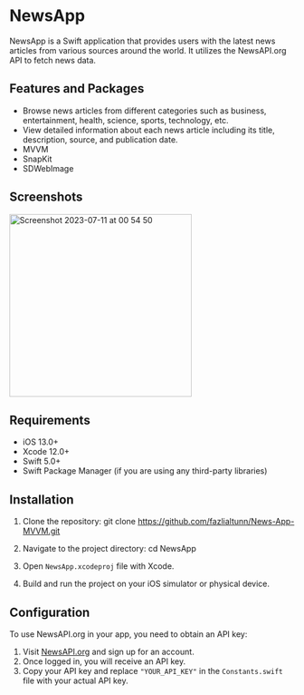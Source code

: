 # NewsApp

NewsApp is a Swift application that provides users with the latest news articles from various sources around the world. It utilizes the NewsAPI.org API to fetch news data.

## Features and Packages

- Browse news articles from different categories such as business, entertainment, health, science, sports, technology, etc.
- View detailed information about each news article including its title, description, source, and publication date.
- MVVM
- SnapKit
- SDWebImage

## Screenshots

<img width="322" alt="Screenshot 2023-07-11 at 00 54 50" src="https://github.com/fazlialtunn/News-App-MVVM/assets/32793348/c0d0d0b1-5a18-4d96-97a4-1ead698c4e37">


## Requirements

- iOS 13.0+
- Xcode 12.0+
- Swift 5.0+
- Swift Package Manager (if you are using any third-party libraries)

## Installation

1. Clone the repository:
git clone https://github.com/fazlialtunn/News-App-MVVM.git

3. Navigate to the project directory:
cd NewsApp

4. Open `NewsApp.xcodeproj` file with Xcode.

5. Build and run the project on your iOS simulator or physical device.

## Configuration

To use NewsAPI.org in your app, you need to obtain an API key:

1. Visit [NewsAPI.org](https://newsapi.org/) and sign up for an account.
2. Once logged in, you will receive an API key.
3. Copy your API key and replace `"YOUR_API_KEY"` in the `Constants.swift` file with your actual API key.
